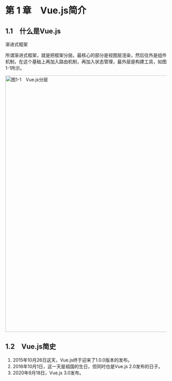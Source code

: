 # 第 1 章　Vue.js简介

## 1.1　什么是Vue.js

渐进式框架

所谓渐进式框架，就是把框架分层。最核心的部分是视图层渲染，然后往外是组件机制，在这个基础上再加入路由机制，再加入状态管理，最外层是构建工具，如图1-1所示。

<img src="https://font-end-1305214533.cos.ap-guangzhou.myqcloud.com/vue%2Fepub_37683761_2.jpeg" alt="图1-1　Vue.js分层" width="800"/>

## 1.2　Vue.js简史

1. 2015年10月26日这天，Vue.js终于迎来了1.0.0版本的发布。
2. 2016年10月1日，这一天是祖国的生日，但同时也是Vue.js 2.0发布的日子。
3. 2020年9月18日，Vue.js 3.0发布。
